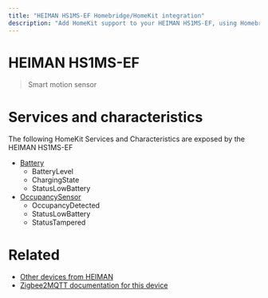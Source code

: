 ```yaml
---
title: "HEIMAN HS1MS-EF Homebridge/HomeKit integration"
description: "Add HomeKit support to your HEIMAN HS1MS-EF, using Homebridge, Zigbee2MQTT and homebridge-z2m."
---
```

<!---
This file has been GENERATED using src/docgen/docgen.ts
DO NOT EDIT THIS FILE MANUALLY!
-->
# HEIMAN HS1MS-EF
> Smart motion sensor


# Services and characteristics
The following HomeKit Services and Characteristics are exposed by
the HEIMAN HS1MS-EF

* [Battery](../../battery.md)
  * BatteryLevel
  * ChargingState
  * StatusLowBattery
* [OccupancySensor](../../sensors.md)
  * OccupancyDetected
  * StatusLowBattery
  * StatusTampered


# Related
* [Other devices from HEIMAN](../index.md#heiman)
* [Zigbee2MQTT documentation for this device](https://www.zigbee2mqtt.io/devices/HS1MS-EF.html)